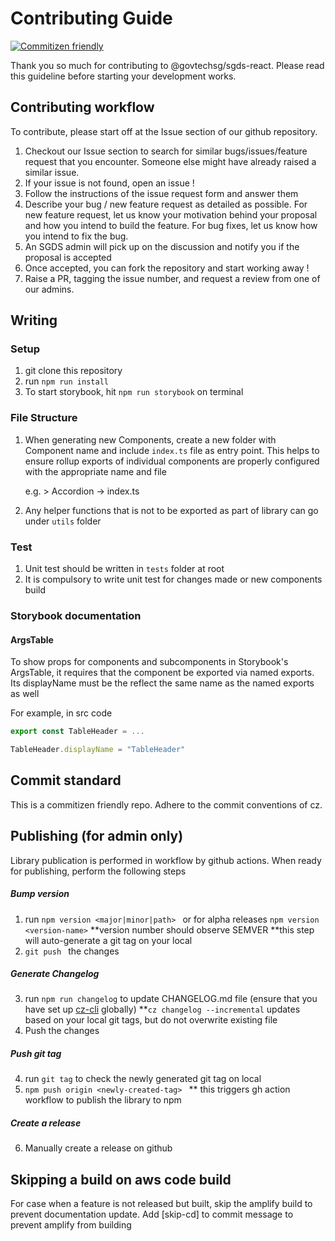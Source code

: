 # Contributing Guide
[![Commitizen friendly](https://img.shields.io/badge/commitizen-friendly-brightgreen.svg)](http://commitizen.github.io/cz-cli/)

Thank you so much for contributing to @govtechsg/sgds-react. Please read this guideline before starting your development works. 

## Contributing workflow 

To contribute, please start off at the Issue section of our github repository. 

1) Checkout our Issue section to search for similar bugs/issues/feature request that you encounter. Someone else might have already raised a similar issue.
2) If your issue is not found, open an issue !
3) Follow the instructions of the issue request form and answer them 
4) Describe your bug / new feature request as detailed as possible. For new feature request, let us know your motivation behind your proposal and how you intend to build the feature. For bug fixes, let us know how you intend to fix the bug. 
5) An SGDS admin will pick up on the discussion and notify you if the proposal is accepted 
6) Once accepted, you can fork the repository and start working away !
7) Raise a PR, tagging the issue number, and request a review from one of our admins. 

## Writing 

### Setup

1) git clone this repository 
2) run `npm run install`
2) To start storybook, hit `npm run storybook` on terminal

### File Structure

1) When generating new Components, create a new folder with Component name and include `index.ts` file as entry point.
This helps to ensure rollup exports of individual components are properly configured with the appropriate name and file

    e.g. > Accordion 
            -> index.ts

2) Any helper functions that is not to be exported as part of library can go under `utils` folder

### Test

1) Unit test should be written in `tests` folder at root 
2) It is compulsory to write unit test for changes made or new components build 

### Storybook documentation 

#### ArgsTable 

To show props for components and subcomponents in Storybook's ArgsTable, it requires that the component be exported via named exports. 
Its displayName must be the reflect the same name as the named exports as well 

For example, in src code 

```jsx
export const TableHeader = ... 

TableHeader.displayName = "TableHeader"
```
## Commit standard 
This is a commitizen friendly repo. Adhere to the commit conventions of cz. 

## Publishing (for admin only)
Library publication is performed in workflow by github actions. When ready for publishing, perform the following steps

##### Bump version 
1) run ```npm version <major|minor|path> ```
    or for alpha releases
    ``` npm version <version-name> ```
    **version number should observe SEMVER
    **this step will auto-generate a git tag on your local
2) ```git push ``` the changes

##### Generate Changelog 
3) run ```npm run changelog``` to update CHANGELOG.md file (ensure that you have set up [cz-cli](https://github.com/commitizen/cz-cli) globally)
**`cz changelog --incremental` updates based on your local git tags, but do not overwrite existing file
4) Push the changes 
    
##### Push git tag
4) run `git tag` to check the newly generated git tag on local
5) ```npm push origin <newly-created-tag> ```
** this triggers gh action workflow to publish the library to npm 
##### Create a release
6) Manually create a release on github 

## Skipping a build on aws code build

For case when a feature is not released but built, skip the amplify build to prevent documentation update. 
Add  [skip-cd] to commit message to prevent amplify from building 